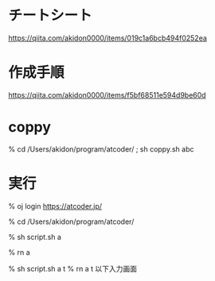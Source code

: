 <!-- 競技プログラミングAtCoder -->

# チートシート
https://qiita.com/akidon0000/items/019c1a6bcb494f0252ea

# 作成手順
https://qiita.com/akidon0000/items/f5bf68511e594d9be60d

# coppy
<!--
AtCoder ABC 第190回コンテストなら
sh coppy.sh abc 190
と入力してください
 -->
% cd /Users/akidon/program/atcoder/ ; sh coppy.sh abc

# 実行

<!-- コンテスト時 ログインする必要あり-->
% oj login https://atcoder.jp/

<!-- 実行ファイルに移動 -->
% cd /Users/akidon/program/atcoder/
<!--
A問題なら
sh script.sh a
 -->
% sh script.sh a
<!-- エイリアスを設定していれば　アールエヌ　で実行可 -->
% rn a

<!-- 手動で値を入力したい場合 第二引数を何でもいいのでつける-->
% sh script.sh a t
% rn a t
以下入力画面
